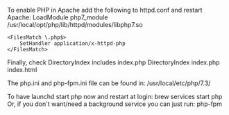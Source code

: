 To enable PHP in Apache add the following to httpd.conf and restart Apache:
    LoadModule php7_module /usr/local/opt/php/lib/httpd/modules/libphp7.so

    <FilesMatch \.php$>
        SetHandler application/x-httpd-php
    </FilesMatch>

Finally, check DirectoryIndex includes index.php
    DirectoryIndex index.php index.html

The php.ini and php-fpm.ini file can be found in:
    /usr/local/etc/php/7.3/

To have launchd start php now and restart at login:
  brew services start php
Or, if you don't want/need a background service you can just run:
  php-fpm
  
  